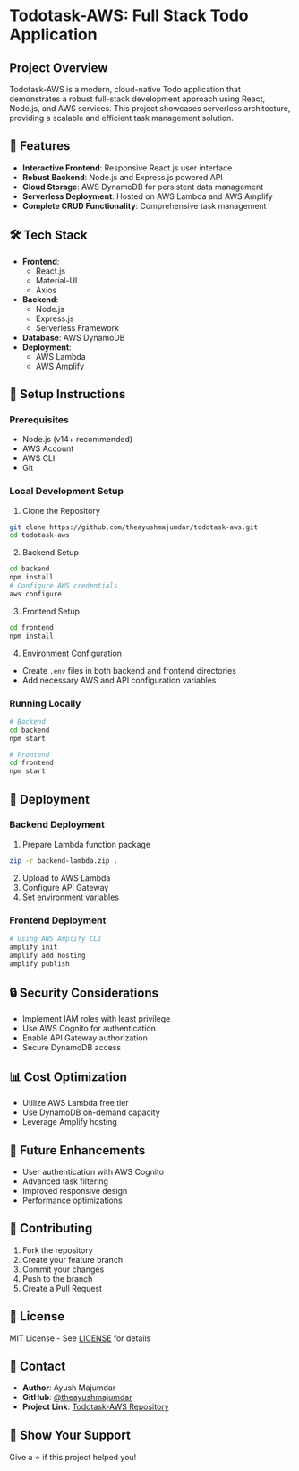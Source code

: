 # Todotask-AWS: Full Stack Todo Application

## Project Overview
Todotask-AWS is a modern, cloud-native Todo application that demonstrates a robust full-stack development approach using React, Node.js, and AWS services. This project showcases serverless architecture, providing a scalable and efficient task management solution.

## 🚀 Features
- **Interactive Frontend**: Responsive React.js user interface
- **Robust Backend**: Node.js and Express.js powered API
- **Cloud Storage**: AWS DynamoDB for persistent data management
- **Serverless Deployment**: Hosted on AWS Lambda and AWS Amplify
- **Complete CRUD Functionality**: Comprehensive task management

## 🛠 Tech Stack
- **Frontend**: 
  - React.js
  - Material-UI
  - Axios
- **Backend**: 
  - Node.js
  - Express.js
  - Serverless Framework
- **Database**: AWS DynamoDB
- **Deployment**: 
  - AWS Lambda
  - AWS Amplify

## 🔧 Setup Instructions

### Prerequisites
- Node.js (v14+ recommended)
- AWS Account
- AWS CLI
- Git

### Local Development Setup

1. Clone the Repository
```bash
git clone https://github.com/theayushmajumdar/todotask-aws.git
cd todotask-aws
```

2. Backend Setup
```bash
cd backend
npm install
# Configure AWS credentials
aws configure
```

3. Frontend Setup
```bash
cd frontend
npm install
```

4. Environment Configuration
- Create `.env` files in both backend and frontend directories
- Add necessary AWS and API configuration variables

### Running Locally
```bash
# Backend
cd backend
npm start

# Frontend
cd frontend
npm start
```

## 🚢 Deployment

### Backend Deployment
1. Prepare Lambda function package
```bash
zip -r backend-lambda.zip .
```

2. Upload to AWS Lambda
3. Configure API Gateway
4. Set environment variables

### Frontend Deployment
```bash
# Using AWS Amplify CLI
amplify init
amplify add hosting
amplify publish
```

## 🔒 Security Considerations
- Implement IAM roles with least privilege
- Use AWS Cognito for authentication
- Enable API Gateway authorization
- Secure DynamoDB access

## 📊 Cost Optimization
- Utilize AWS Lambda free tier
- Use DynamoDB on-demand capacity
- Leverage Amplify hosting

## 🚀 Future Enhancements
- User authentication with AWS Cognito
- Advanced task filtering
- Improved responsive design
- Performance optimizations

## 🤝 Contributing
1. Fork the repository
2. Create your feature branch
3. Commit your changes
4. Push to the branch
5. Create a Pull Request

## 📜 License
MIT License - See [LICENSE](LICENSE) for details

## 📧 Contact
- **Author**: Ayush Majumdar
- **GitHub**: [@theayushmajumdar](https://github.com/theayushmajumdar)
- **Project Link**: [Todotask-AWS Repository](https://github.com/theayushmajumdar/todotask-aws)

## 🌟 Show Your Support
Give a ⭐️ if this project helped you!
